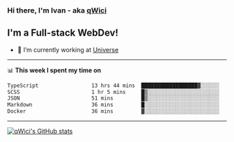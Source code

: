 ### Hi there, I'm Ivan - aka [qWici][website]

## I'm a Full-stack WebDev!
- 🔭 I’m currently working at [Universe][universe]

---

📊 **This week I spent my time on**
<!--START_SECTION:waka-->

```txt
TypeScript                 13 hrs 44 mins  ██████████████████▓░░░░░░   75.18 %
SCSS                       1 hr 5 mins     █▒░░░░░░░░░░░░░░░░░░░░░░░   05.99 %
JSON                       51 mins         █▒░░░░░░░░░░░░░░░░░░░░░░░   04.69 %
Markdown                   36 mins         █░░░░░░░░░░░░░░░░░░░░░░░░   03.34 %
Docker                     36 mins         ▓░░░░░░░░░░░░░░░░░░░░░░░░   03.33 %
```

<!--END_SECTION:waka-->

---

[![qWici's GitHub stats](https://github-readme-stats.vercel.app/api?username=qWici)](https://github.com/qWici/github-readme-stats)

[website]: https://devkucher.com
[twitter]: https://twitter.com/KucherDev
[linkedin]: https://www.linkedin.com/in/ivankucher
[universe]: https://universeapps.limited
